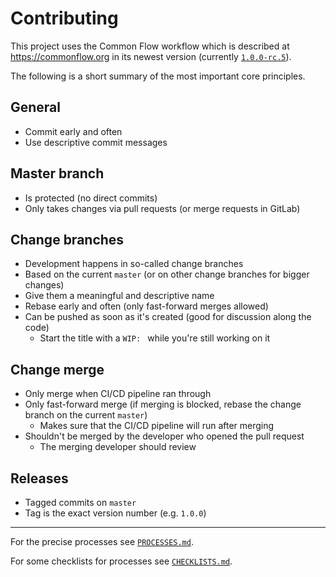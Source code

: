# Contributing

This project uses the Common Flow workflow which is described at https://commonflow.org in its newest version (currently [`1.0.0-rc.5`](https://commonflow.org/spec/1.0.0-rc.5.html)).

The following is a short summary of the most important core principles.


## General
* Commit early and often
* Use descriptive commit messages

## Master branch
* Is protected (no direct commits)
* Only takes changes via pull requests (or merge requests in GitLab)

## Change branches
* Development happens in so-called change branches
* Based on the current `master` (or on other change branches for bigger changes)
* Give them a meaningful and descriptive name
* Rebase early and often (only fast-forward merges allowed)
* Can be pushed as soon as it's created (good for discussion along the code)
  * Start the title with a `WIP: ` while you're still working on it

## Change merge
* Only merge when CI/CD pipeline ran through
* Only fast-forward merge (if merging is blocked, rebase the change branch on the current `master`)
  * Makes sure that the CI/CD pipeline will run after merging
* Shouldn't be merged by the developer who opened the pull request
  * The merging developer should review

## Releases
* Tagged commits on `master`
* Tag is the exact version number (e.g. `1.0.0`)


---
For the precise processes see [`PROCESSES.md`](PROCESSES.md).

For some checklists for processes see [`CHECKLISTS.md`](CHECKLISTS.md).
